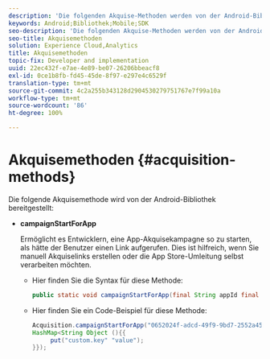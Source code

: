 ```yaml
---
description: 'Die folgenden Akquise-Methoden werden von der Android-Bibliothek bereitgestellt '
keywords: Android;Bibliothek;Mobile;SDK
seo-description: 'Die folgenden Akquise-Methoden werden von der Android-Bibliothek bereitgestellt '
seo-title: Akquisemethoden
solution: Experience Cloud,Analytics
title: Akquisemethoden
topic-fix: Developer and implementation
uuid: 22ec432f-e7ae-4e89-be07-26206bbeacf8
exl-id: 0ce1b8fb-fd45-45de-8f97-e297e4c6529f
translation-type: tm+mt
source-git-commit: 4c2a255b343128d2904530279751767e7f99a10a
workflow-type: tm+mt
source-wordcount: '86'
ht-degree: 100%

---
```


# Akquisemethoden {#acquisition-methods}

Die folgende Akquisemethode wird von der Android-Bibliothek bereitgestellt:

* **campaignStartForApp**

   Ermöglicht es Entwicklern, eine App-Akquisekampagne so zu starten, als hätte der Benutzer einen Link aufgerufen. Dies ist hilfreich, wenn Sie manuell Akquiselinks erstellen oder die App Store-Umleitung selbst verarbeiten möchten.

   * Hier finden Sie die Syntax für diese Methode:

      ```java
      public static void campaignStartForApp(final String appId final Map<String Object> data); 
      ```

   * Hier finden Sie ein Code-Beispiel für diese Methode:

      ```java
      Acquisition.campaignStartForApp("0652024f-adcd-49f9-9bd7-2552a4564d2f" new 
      HashMap<String Object (){{
           put("custom.key" "value");
      }}); 
      ```
